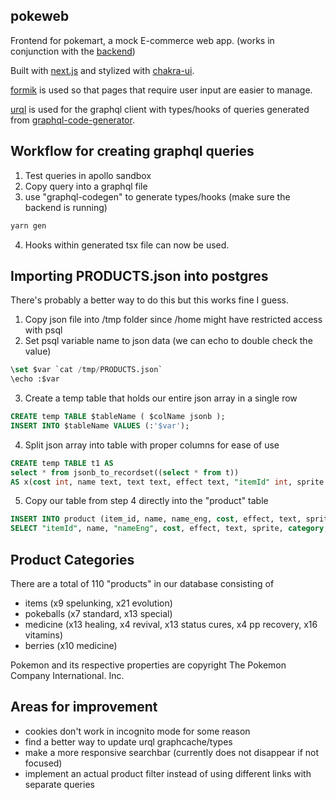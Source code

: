 ## pokeweb

Frontend for pokemart, a mock E-commerce web app. (works in conjunction with the [backend](https://github.com/ansxnlee/pokemart))

Built with [next.js](https://github.com/vercel/next.js) and stylized with [chakra-ui](https://github.com/chakra-ui/chakra-ui).

[formik](https://github.com/jaredpalmer/formik) is used so that pages that require user input are easier to manage.

[urql](https://github.com/FormidableLabs/urql) is used for the graphql client with types/hooks of queries generated from [graphql-code-generator](https://github.com/dotansimha/graphql-code-generator).

## Workflow for creating graphql queries

1. Test queries in apollo sandbox
2. Copy query into a graphql file
3. use "graphql-codegen" to generate types/hooks (make sure the backend is running)

```bash
yarn gen
```

4. Hooks within generated tsx file can now be used.

## Importing PRODUCTS.json into postgres

There's probably a better way to do this but this works fine I guess.

1. Copy json file into /tmp folder since /home might have restricted access with psql
2. Set psql variable name to json data (we can echo to double check the value)

```sql
\set $var `cat /tmp/PRODUCTS.json`
\echo :$var
```

3. Create a temp table that holds our entire json array in a single row

```sql
CREATE temp TABLE $tableName ( $colName jsonb );
INSERT INTO $tableName VALUES (:'$var');
```

4. Split json array into table with proper columns for ease of use
```sql
CREATE temp TABLE t1 AS 
select * from jsonb_to_recordset((select * from t)) 
AS x(cost int, name text, text text, effect text, "itemId" int, sprite text, "nameEng" text, category text);
```

5. Copy our table from step 4 directly into the "product" table
```sql
INSERT INTO product (item_id, name, name_eng, cost, effect, text, sprite, category, created, updated) 
SELECT "itemId", name, "nameEng", cost, effect, text, sprite, category, CURRENT_DATE, CURRENT_DATE FROM t1;
```

## Product Categories

There are a total of 110 "products" in our database consisting of
- items (x9 spelunking, x21 evolution)
- pokeballs (x7 standard, x13 special)
- medicine (x13 healing, x4 revival, x13 status cures, x4 pp recovery, x16 vitamins)
- berries (x10 medicine)

Pokemon and its respective properties are copyright The Pokemon Company International. Inc.

## Areas for improvement

- cookies don't work in incognito mode for some reason
- find a better way to update urql graphcache/types
- make a more responsive searchbar (currently does not disappear if not focused)
- implement an actual product filter instead of using different links with separate queries
